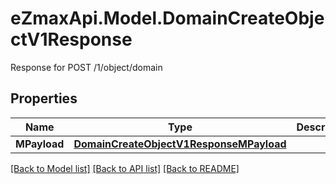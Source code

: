 # eZmaxApi.Model.DomainCreateObjectV1Response
Response for POST /1/object/domain

## Properties

Name | Type | Description | Notes
------------ | ------------- | ------------- | -------------
**MPayload** | [**DomainCreateObjectV1ResponseMPayload**](DomainCreateObjectV1ResponseMPayload.md) |  | 

[[Back to Model list]](../README.md#documentation-for-models) [[Back to API list]](../README.md#documentation-for-api-endpoints) [[Back to README]](../README.md)

